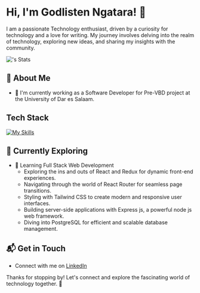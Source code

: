 # Hi, I'm Godlisten Ngatara! 👋

I am a passionate Technology enthusiast, driven by a curiosity for technology and a love for writing. My journey involves delving into the realm of technology, exploring new ideas, and sharing my insights with the community.

![<Godlisten-Ngatara>'s Stats](https://github-readme-stats.vercel.app/api?username=<username>&theme=vue-dark&show_icons=true&hide_border=true&count_private=true)

## 🚀 About Me

- 🔭 I'm currently working as a Software Developer for Pre-VBD project at the University of Dar es Salaam.

## Tech Stack
[![My Skills](https://skillicons.dev/icons?i=js,html,css,java,react,figma,C,C#)](https://skillicons.dev)

## 🌱 Currently Exploring

- 🚀 Learning Full Stack Web Development
  - Exploring the ins and outs of React and Redux for dynamic front-end experiences.
  - Navigating through the world of React Router for seamless page transitions.
  - Styling with Tailwind CSS to create modern and responsive user interfaces.
  - Building server-side applications with Express js, a powerful node js web framework.
  - Diving into PostgreSQL for efficient and scalable database management.


## 📬 Get in Touch

- Connect with me on [LinkedIn](https://www.linkedin.com/in/godlisten-ngatara-29a1882a7)

Thanks for stopping by! Let's connect and explore the fascinating world of technology together. 🚀



<!--

Here are some ideas to get you started:

- 🔭 I’m currently working on ...
- 🌱 I’m currently learning ...
- 👯 I’m looking to collaborate on ...
- 🤔 I’m looking for help with ...
- 💬 Ask me about ...
- 📫 How to reach me: ...
- 😄 Pronouns: ...
- ⚡ Fun fact: ...
-->
